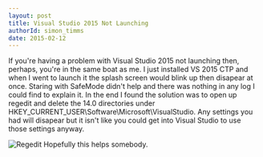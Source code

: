 ```yaml
---
layout: post
title: Visual Studio 2015 Not Launching
authorId: simon_timms
date: 2015-02-12
---
```

If you're having a problem with Visual Studio 2015 not launching then, perhaps, you're in the same boat as me. I just installed VS 2015 CTP and when I went to launch it the splash screen would blink up then disapear at once. Staring with SafeMode didn't help and there was nothing in any log I could find to explain it. In the end I found the solution was to open up regedit and delete the 14.0 directories under HKEY\_CURRENT\_USER\Software\Microsoft\VisualStudio.  Any settings you had will disapear but it isn't like you could get into Visual Studio to use those settings anyway. 

![Regedit](http://i.imgur.com/ylruhON.png)
Hopefully this helps somebody.

